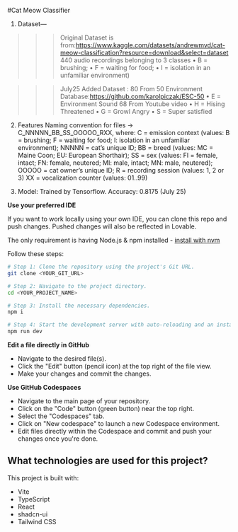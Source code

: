 #Cat Meow Classifier

1. Dataset—
>>>Original Dataset is from:https://www.kaggle.com/datasets/andrewmvd/cat-meow-classification?resource=download&select=dataset
440 audio recordings belonging to 3 classes
  • B = brushing; 
	•	F = waiting for food; 
	•	I =  isolation in an unfamiliar environment)

>>> July25 Added Dataset :
    80 From 50 Environment Database:https://github.com/karolpiczak/ESC-50
       • E = Environment Sound
    68 From Youtube video
	     •	H = Hising Threatened
	     •	G = Growl Angry
      	     •	S = Super satisfied

2. Features
Naming convention for files -> C_NNNNN_BB_SS_OOOOO_RXX, where:
C = emission context (values: B = brushing; F = waiting for food; I: isolation in an unfamiliar environment); NNNNN = cat’s unique ID; BB = breed (values: MC = Maine Coon; EU: European Shorthair); SS = sex (values: FI = female, intact; FN: female, neutered; MI: male, intact; MN: male, neutered); OOOOO = cat owner’s unique ID; R = recording session (values: 1, 2 or 3) XX = vocalization counter (values: 01..99)

3. Model:
   Trained by Tensorflow. Accuracy: 0.8175 (July 25)


**Use your preferred IDE**

If you want to work locally using your own IDE, you can clone this repo and push changes. Pushed changes will also be reflected in Lovable.

The only requirement is having Node.js & npm installed - [install with nvm](https://github.com/nvm-sh/nvm#installing-and-updating)

Follow these steps:

```sh
# Step 1: Clone the repository using the project's Git URL.
git clone <YOUR_GIT_URL>

# Step 2: Navigate to the project directory.
cd <YOUR_PROJECT_NAME>

# Step 3: Install the necessary dependencies.
npm i

# Step 4: Start the development server with auto-reloading and an instant preview.
npm run dev
```

**Edit a file directly in GitHub**

- Navigate to the desired file(s).
- Click the "Edit" button (pencil icon) at the top right of the file view.
- Make your changes and commit the changes.

**Use GitHub Codespaces**

- Navigate to the main page of your repository.
- Click on the "Code" button (green button) near the top right.
- Select the "Codespaces" tab.
- Click on "New codespace" to launch a new Codespace environment.
- Edit files directly within the Codespace and commit and push your changes once you're done.

## What technologies are used for this project?

This project is built with:

- Vite
- TypeScript
- React
- shadcn-ui
- Tailwind CSS

